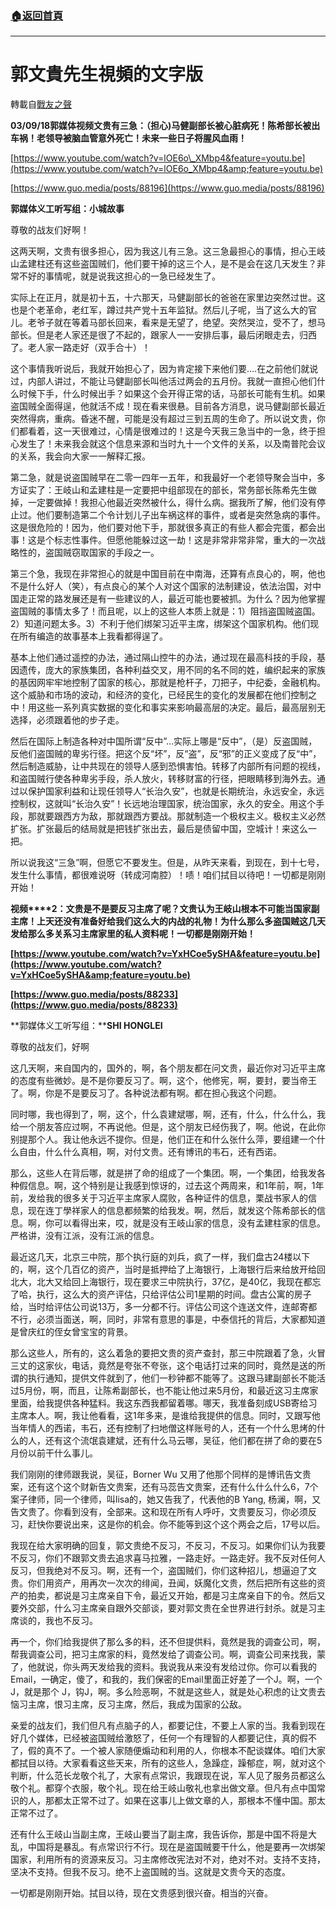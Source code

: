###  [:house:返回首頁](https://github.com/ourhimalayas/txt)
---
# 郭文貴先生視頻的文字版
轉載自[戰友之聲](http://littleantvoice.blogspot.com)

**03/09/18郭媒体视频文贵有三急：（担心)马健副部长被心脏病死！陈希部长被出车祸！老领导被脑血管意外死亡！未来一些日子将腥风血雨！**

[https://www.youtube.com/watch?v=lOE6o\_XMbp4&feature=youtu.be](https://www.youtube.com/watch?v=lOE6o_XMbp4&amp;feature=youtu.be)



[https://www.guo.media/posts/88196](https://www.guo.media/posts/88196)



**郭媒体义工听写组：小城故事**



尊敬的战友们好啊！



这两天啊，文贵有很多担心，因为我这儿有三急。这三急最担心的事情，担心王岐山孟建柱还有这些盗国贼们，他们要干掉的这三个人，是不是会在这几天发生？非常不好的事情呢，就是说我这担心的一急已经发生了。

实际上在正月，就是初十五，十六那天，马健副部长的爸爸在家里边突然过世。这也是个老革命，老红军，蹲过共产党十五年监狱。然后儿子呢，当了这么大的官儿。老爷子就在等着马部长回来，看来是无望了，绝望。突然哭泣，受不了，想马部长。但是老人家还是很了不起的，跟家人一一安排后事，最后闭眼走去，归西了。老人家一路走好（双手合十）！

这个事情我听说后，我就开始担心了，因为肯定接下来他们要….在之前他们就说过，内部人讲过，不能让马健副部长叫他活过两会的五月份。我就一直担心他们什么时候下手，什么时候出手？如果这个会开得正常的话，马部长可能有生机。如果盗国贼全面得逞，他就活不成！现在看来很悬。目前各方消息，说马健副部长最近突然得病，重病。昏迷不醒，可能是没有超过三到五周的生命了。所以说文贵，你们都看着，这一天很难过，心情是很难过的！这是今天我三急当中的一急，终于担心发生了！未来我会就这个信息来源和当时九十一个文件的关系，以及南普陀会议的关系，我会向大家一一解释汇报。

第二急，就是说盗国贼早在二零一四年一五年，和我最好一个老领导聚会当中，多方证实了：王岐山和孟建柱是一定要把中组部现在的部长，常务部长陈希先生做掉，一定要做掉！我担心他最近突然被什么，得什么病。据我所了解，他们没有停止过。他们要制造第二个令计划儿子出车祸这样的事件，或者是突然急病的事件。这是很危险的！因为，他们要对他下手，那就很多真正的有些人都会完蛋，都会出事！这是个标志性事件。但愿他能躲过这一劫！这是非常非常非常，重大的一次战略性的，盗国贼窃取国家的手段之一。

第三个急，我现在非常担心的就是中国目前在中南海，还算有点良心的，啊，他也不是什么好人（笑），有点良心的某个人对这个国家的法制建设，依法治国，对中国走正常的路发展还是有一些建议的人，最近可能也要被抓。为什么？因为他掌握盗国贼的事情太多了！而且呢，以上的这些人本质上就是：1）阻挡盗国贼盗国。2）知道问题太多。3）不利于他们绑架习近平主席，绑架这个国家机构。他们现在所有编造的故事基本上我看都得逞了。

基本上他们通过遥控的办法，通过隔山控牛的办法，通过现在最高科技的手段，基因遗传，庞大的家族集团，各种利益交叉，用不同的名不同的姓，编织起来的家族的基因网牢牢地控制了国家的核心，那就是枪杆子，刀把子，中纪委，金融机构。这个威胁和市场的波动，和经济的变化，已经民生的变化的发展都在他们控制之中！用这些一系列真实数据的变化和事实来影响最高层的决定。最后，最高层别无选择，必须跟着他的步子走。

然后在国际上制造各种对中国所谓“反中”…实际上哪是“反中”，（是）反盗国贼，反他们盗国贼的卑劣行径。把这个反“坏”，反“盗”，反“邪”的正义变成了反“中”，然后制造威胁，让中共现在的领导人感到恐惧害怕。转移了内部所有问题的视线，和盗国贼行使各种卑劣手段，杀人放火，转移财富的行径，把眼睛移到海外去。通过以保护国家利益和让现任领导人“长治久安”，也就是长期统治，永远安全，永远控制权，这就叫“长治久安”！长远地治理国家，统治国家，永久的安全。用这个手段，那就要跟西方为敌，那就跟西方要战。那就制造一个极权主义。极权主义必然扩张。扩张最后的结局就是把钱扩张出去，最后是债留中国，空城计！来这么一把。

所以说我这“三急”啊，但愿它不要发生。但是，从昨天来看，到现在，到十七号，发生什么事情，都很难说呀（转成河南腔）！啧！咱们拭目以待吧！一切都是刚刚开始！



**视频****2：文贵是不是要反习主席了呢？文贵认为王岐山根本不可能当国家副主席！上天还没有准备好给我们这么大的内战的礼物！为什么那么多盗国贼这几天发给那么多关系习主席家里的私人资料呢！一切都是刚刚开始！**



**[https://www.youtube.com/watch?v=YxHCoe5ySHA&feature=youtu.be](https://www.youtube.com/watch?v=YxHCoe5ySHA&amp;feature=youtu.be)**

**[https://www.guo.media/posts/88233](https://www.guo.media/posts/88233)**



**郭媒体义工听写组：****SHI HONGLEI**



尊敬的战友们，好啊



这几天啊，来自国内的，国外的，啊，各个朋友都在问文贵，最近你对习近平主席的态度有些微妙。是不是你要反习了。啊，这个，他修宪，啊，要封，要当帝王了。啊，你是不是要反习了。各种说法都有啊。都在担心我这个问题。



同时哪，我也得到了，啊，这个，什么袁建斌哪，啊，还有，什么，什么什么，我给一个朋友答应过啊，不再说他。但是，这个朋友已经伤我了，啊。他说，在此你别提那个人。我让他永远不提你。但是，他们正在和什么张什么萍，要组建一个什么自由，什么什么真相，啊，对付文贵。还有博讯的韦石，还有西诺。



那么，这些人在背后哪，就是拼了命的组成了一个集团。啊，一个集团，给我发各种假信息。啊，这个特别是让我感到惊讶的，过去这个两周来，和1年前，啊，1年前，发给我的很多关于习近平主席家人腐败，各种证件的信息，栗战书家人的信息，现在连丁學祥家人的信息都频繁的给我发。啊，然后，就发这个陈希部长的信息。啊，你可以看得出来，哎，就是没有王岐山家的信息，没有孟建柱家的信息。严格讲，没有江派，没有江派的信息。



最近这几天，北京三中院，那个执行庭的刘兵，疯了一样，我们盘古24楼以下的，啊，这个几百亿的资产，当时是抵押给了上海银行，上海银行后来给放开给回北大，北大又给回上海银行，现在要求三中院执行，37亿，是40亿，我现在都忘了哈，执行，这么大的资产评估，只给评估公司1星期的时间。盘古公寓的房子给，当时给评估公司说13万，多一分都不行。评估公司这个连送文件，连邮寄都不行，必须当面送，啊，同时，非常有意思的事是，中泰信托的背后，大家都知道是曾庆红的侄女曾宝宝的背景。



那么这些人，所有的，这么着急的要把文贵的资产查封，那三中院跟着了急，火冒三丈的这家伙，电话，竟然是夸张不夸张，这个电话打过来的同时，竟然是送的所谓的执行通知，提供文件就到了，他们一秒钟都不能等了。这跟马建副部长不能活过5月份，啊，而且，让陈希副部长，也不能让他过来5月份，和最近这习主席家里面，给我提供各种猛料。我这东西我都留着哪。哪天，我准备刻成USB寄给习主席本人。啊，我让他看看，这1年多来，是谁给我提供的信息。同时，又跟写他当年情人的西诺，韦石，还有控制了扫地僧这样账号的人，还有一个什么思烤的什么的人，还有这个流氓袁建斌，还有什么马云哪，吴征，他们都在拼了命的要在5月份以前干什么事儿。



我们刚刚的律师跟我说，吴征，Borner Wu 又用了他那个同样的是博讯告文贵案，还有这个这个财新告文贵案，还有马蕊告文贵案，还有什么什么什么6，7个案子律师，同一个律师，叫lisa的，她又告我了，代表他的B Yang, 杨澜，啊，又告文贵了。你看到没有，全部来。这和现在所有人呼吁，文贵要反习，你必须反习，赶快你要说出来，这是你的机会。你不能等到这个这个两会之后，17号以后。



我现在给大家明确的回复，郭文贵绝不反习，不反习，不反习。如果你们认为我要不反习，你们不跟郭文贵去追求喜马拉雅，一路走好。一路走好。我不反对任何人反习，但我绝对不反习。啊，还有一个，盗国贼们，你们这种招儿，想逼迫了文贵。你们用资产，用再次一次次的绯闻，丑闻，妖魔化文贵，然后把所有这些的资产的拍卖，都说是习主席亲自下令，最近又开始，都是习主席亲自下的令。然后又要外交部，什么习主席亲自跟外交部谈，要对郭文贵在全世界进行封杀。就是习主席谈的，我也不反习。



再一个，你们给我提供了那么多的料，还不但提供料，竟然是我的调查公司，啊，帮我调查公司，把习主席家的料，竟然发给了调查公司。啊，调查公司来找我，蒙了，他就说，你头两天发给我的资料。我说我从来没有发给过你。你可以看我的Email，一确定，傻了，和我的，我们保密的Email里面正好差了一个J。啊，一个J，就是那个 J，钩J，啊。多么险恶啊，不就是这些人，就是处心积虑的让文贵去恼习主席，恨习主席，反习主席，然后，我成为国家的公敌。



亲爱的战友们，我们但凡有点脑子的人，都要记住，不要上人家的当。我看到现在好几个媒体，已经被盗国贼给激怒了，任何一个有理智的人都要记住，真的假不了，假的真不了。一个被人家随便煽动和利用的人，你根本不配谈媒体。咱们大家都拭目以待。大家看看这些天来，所有的这些人，急躁症，躁郁症，啊，就对这个判断，什么范长龙敬个礼了，大家有点常识，我跟现在说，军人见了服务员都这么敬个礼。都穿个衣服，敬个礼。现在给王岐山敬礼也拿出做文章。但凡有点中国常识的人，那都太正常不过了。如果在这事儿上做文章的人，那根本不懂中国。那太正常不过了。



还有什么王岐山当副主席，王岐山要当了副主席，我告诉你，那是中国不将是大乱，中国将是暴乱。有点常识行不行。现在是盗国贼要干什么，他是要再一次绑架国家，利用所有的资源来反习。习主席修改宪法对不对，绝对不对。支持不支持，坚决不支持。但我不反习。绝不上盗国贼的当。这就是文贵今天的态度。





一切都是刚刚开始。拭目以待，现在文贵感到很兴奋。相当的兴奋。